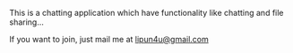 This is a chatting application which have functionality like chatting and file sharing...

If you want to join, just mail me at lipun4u@gmail.com